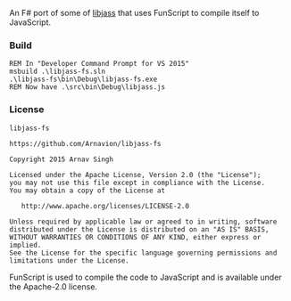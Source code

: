 An F# port of some of [libjass](https://github.com/Arnavion/libjass) that uses FunScript to compile itself to JavaScript.


### Build

```batchfile
REM In "Developer Command Prompt for VS 2015"
msbuild .\libjass-fs.sln
.\libjass-fs\bin\Debug\libjass-fs.exe
REM Now have .\src\bin\Debug\libjass.js
```


### License

```
libjass-fs

https://github.com/Arnavion/libjass-fs

Copyright 2015 Arnav Singh

Licensed under the Apache License, Version 2.0 (the "License");
you may not use this file except in compliance with the License.
You may obtain a copy of the License at

   http://www.apache.org/licenses/LICENSE-2.0

Unless required by applicable law or agreed to in writing, software
distributed under the License is distributed on an "AS IS" BASIS,
WITHOUT WARRANTIES OR CONDITIONS OF ANY KIND, either express or implied.
See the License for the specific language governing permissions and
limitations under the License.
```

FunScript is used to compile the code to JavaScript and is available under the Apache-2.0 license.
